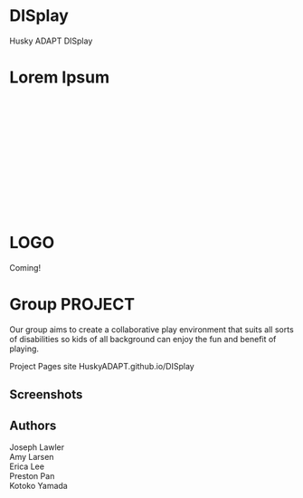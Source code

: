 # DISplay
Husky ADAPT DISplay

# Lorem Ipsum

<div style="width: 200px; height: 200px; color: blue;"></div>


# LOGO
Coming! 
# Group PROJECT 
Our group aims to create a collaborative play environment that suits all sorts of disabilities so kids of all background can enjoy the fun and benefit of playing. 

Project Pages site HuskyADAPT.github.io/DISplay


## Screenshots

## Authors
Joseph Lawler <br>
Amy Larsen <br>
Erica Lee <br>
Preston Pan <br>
Kotoko Yamada <br>

